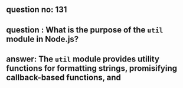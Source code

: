 
      
## question no: 131

## question : What is the purpose of the `util` module in Node.js?

## answer: The `util` module provides utility functions for formatting strings, promisifying callback-based functions, and
      